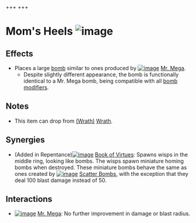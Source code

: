 +++
+++

 # Mom's Heels ![image](/image/Mom%27s_Heels.png) 


Effects
---------


* Places a large [bomb](/wiki/Bomb "Bomb") similar to ones produced by [![image](/image/Mr._Mega.png)](/wiki/Mr._Mega "Mr. Mega") [Mr. Mega](/wiki/Mr._Mega "Mr. Mega").
	+ Despite slightly different appearance, the bomb is functionally identical to a Mr. Mega bomb, being compatible with all [bomb modifiers](/wiki/Category:Bomb_items "Category:Bomb items").


Notes
-------


* This item can drop from [(Wrath)](/wiki/Wrath "Wrath") [Wrath](/wiki/Wrath "Wrath").


Synergies
-----------


* (Added in Repentance)[![image](/image/Book_of_Virtues.png)](/wiki/Book_of_Virtues "Book of Virtues") [Book of Virtues](/wiki/Book_of_Virtues "Book of Virtues"): Spawns wisps in the middle ring, looking like bombs. The wisps spawn miniature homing bombs when destroyed. These miniature bombs behave the same as ones created by [![image](/image/Scatter_Bombs.png)](/wiki/Scatter_Bombs "Scatter Bombs") [Scatter Bombs](/wiki/Scatter_Bombs "Scatter Bombs"), with the exception that they deal 100 blast damage instead of 50.


Interactions
--------------


* [![image](/image/Mr._Mega.png)](/wiki/Mr._Mega "Mr. Mega") [Mr. Mega](/wiki/Mr._Mega "Mr. Mega"): No further improvement in damage or blast radius.


